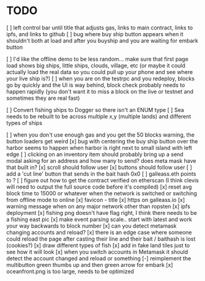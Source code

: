 # TODO
[ ] left control bar until title that adjusts gas, links to main contract, links to ipfs, and links to github
[ ] bug where buy ship button appears when it shouldn't both at load and after you buyship and you are waiting for embark button

[ ] I'd like the offline demo to be less random... make sure that first page load shows big ships, little ships, clouds, village, etc
      (or maybe it could actually load the real data so you could pull up your phone and see where your live ship is?)
[ ] when you are on the testrpc and you redeploy, blocks go by quickly and the UI is way behind, block check probably needs to happen rapidly
          (you don't want it to miss a block on the live or testnet and sometimes they are real fast)

[ ] Convert fishing ships to Dogger so there isn't an ENUM type
[ ] Sea needs to be rebuilt to be across multiple x,y (multiple lands) and different types of ships

[ ] when you don't use enough gas and you get the 50 blocks warning, the button loaders get weird
[x] bug with centering the buy ship button over the harbor seems to happen when harbor is right next to small island with left edge
[ ] clicking on an inventory item should probably bring up a send modal asking for an address and how many to send? does meta mask have that built in?
[x] scroll should follow user
[x] buttons should follow user
[ ] add a 'cut line' button that sends in the bait hash 0x0
[ ] galleass.eth points to ?
[ ] figure out how to get the contract verified on etherscan (I think clevis will need to output the full source code before it's compiled)
[x] reset avg block time to 15000 or whatever when the network is switched or switching from offline mode to online
[x] favicon - title
[x] https on galleass.io
[x] warning message when on any major network other than ropsten
[x] ipfs deployment
[x] fishing png doesn't have flag right, I think there needs to be a fishing east pic
[x] make event parsing scale.. start with latest and work your way backwards to block number
[x] can you detect metamask changing accounts and reload?
[x] there is an edge case where someone could reload the page after casting their line and their bait / baithash is lost (cookies?)
[x] draw different types of fish
[x] add in fake land tiles just to see how it will look
[x] when you switch accounts in Metamask it should detect the account changed and reload or something
[-] reimplement the multibutton green thumbs up and then green arrow for embark
[x] oceanfront.png is too large, needs to be optimized
